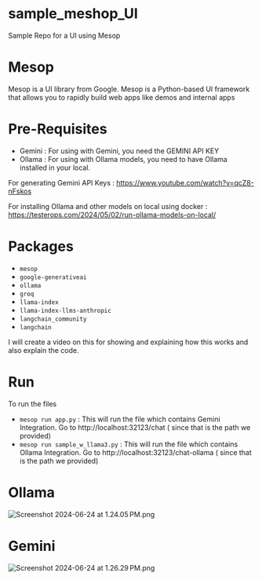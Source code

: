 # sample_meshop_UI
Sample Repo for a UI using Mesop

# Mesop
Mesop is a UI library from Google. Mesop is a Python-based UI framework that allows you to rapidly build web apps like demos and internal apps

# Pre-Requisites
- Gemini : For using with Gemini, you need the GEMINI API KEY
- Ollama : For using with Ollama models, you need to have Ollama installed in your local.

For generating Gemini API Keys : https://www.youtube.com/watch?v=qcZ8-nFskos

For installing Ollama and other models on local using docker : https://testerops.com/2024/05/02/run-ollama-models-on-local/

# Packages 
- `mesop`
- `google-generativeai`
- `ollama`
- `groq`
- `llama-index`
- `llama-index-llms-anthropic`
- `langchain_community`
- `langchain`

I will create a video on this for showing and explaining how this works and also explain the code.

# Run
To run the files

- `mesop run app.py` : This will run the file which contains Gemini Integration. Go to http://localhost:32123/chat ( since that is the path we provided)
- `mesop run sample_w_llama3.py` : This will run the file which contains Ollama Integration. Go to http://localhost:32123/chat-ollama ( since that is the path we provided)

# Ollama
![Screenshot 2024-06-24 at 1.24.05 PM.png](images%2FScreenshot%202024-06-24%20at%201.24.05%E2%80%AFPM.png)

# Gemini
![Screenshot 2024-06-24 at 1.26.29 PM.png](images%2FScreenshot%202024-06-24%20at%201.26.29%E2%80%AFPM.png)